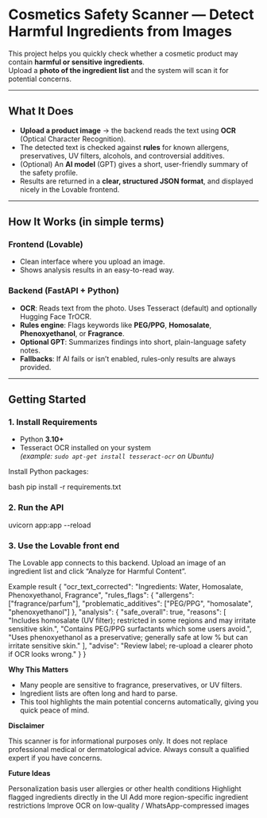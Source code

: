 # Cosmetics Safety Scanner — **Detect Harmful Ingredients from Images**

This project helps you quickly check whether a cosmetic product may contain **harmful or sensitive ingredients**.  
Upload a **photo of the ingredient list** and the system will scan it for potential concerns.

---

## What It Does

- **Upload a product image** → the backend reads the text using **OCR** (Optical Character Recognition).  
- The detected text is checked against **rules** for known allergens, preservatives, UV filters, alcohols, and controversial additives.  
- (Optional) An **AI model** (GPT) gives a short, user-friendly summary of the safety profile.  
- Results are returned in a **clear, structured JSON format**, and displayed nicely in the Lovable frontend.  

---

## How It Works (in simple terms)

### Frontend (Lovable)
- Clean interface where you upload an image.  
- Shows analysis results in an easy-to-read way.  

### Backend (FastAPI + Python)
- **OCR**: Reads text from the photo. Uses Tesseract (default) and optionally Hugging Face TrOCR.  
- **Rules engine**: Flags keywords like **PEG/PPG**, **Homosalate**, **Phenoxyethanol**, or **Fragrance**.  
- **Optional GPT**: Summarizes findings into short, plain-language safety notes.  
- **Fallbacks**: If AI fails or isn’t enabled, rules-only results are always provided.  

---

## Getting Started

### 1. Install Requirements
- Python **3.10+**
- Tesseract OCR installed on your system  
  *(example: `sudo apt-get install tesseract-ocr` on Ubuntu)*

Install Python packages:

bash
pip install -r requirements.txt

### 2. Run the API
uvicorn app:app --reload

### 3. Use the Lovable front end
The Lovable app connects to this backend. Upload an image of an ingredient list and click “Analyze for Harmful Content”.

Example result
{
  "ocr_text_corrected": "Ingredients: Water, Homosalate, Phenoxyethanol, Fragrance",
  "rules_flags": {
    "allergens": ["fragrance/parfum"],
    "problematic_additives": ["PEG/PPG", "homosalate", "phenoxyethanol"]
  },
  "analysis": {
    "safe_overall": true,
    "reasons": [
      "Includes homosalate (UV filter); restricted in some regions and may irritate sensitive skin.",
      "Contains PEG/PPG surfactants which some users avoid.",
      "Uses phenoxyethanol as a preservative; generally safe at low % but can irritate sensitive skin."
    ],
    "advise": "Review label; re-upload a clearer photo if OCR looks wrong."
  }
}

**Why This Matters**

- Many people are sensitive to fragrance, preservatives, or UV filters.
- Ingredient lists are often long and hard to parse.
- This tool highlights the main potential concerns automatically, giving you quick peace of mind.

**Disclaimer**

This scanner is for informational purposes only.
It does not replace professional medical or dermatological advice.
Always consult a qualified expert if you have concerns.

**Future Ideas**

Personalization basis user allergies or other health conditions
Highlight flagged ingredients directly in the UI
Add more region-specific ingredient restrictions
Improve OCR on low-quality / WhatsApp-compressed images
